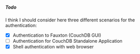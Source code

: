 ##### Todo

I think I should consider here three different scenarios for the authentication:

- [X] Authentication to Fauxton (CouchDB GUI)
- [ ] Authentication for CouchDB Standalone Application
- [X] Shell authentication with web browser

